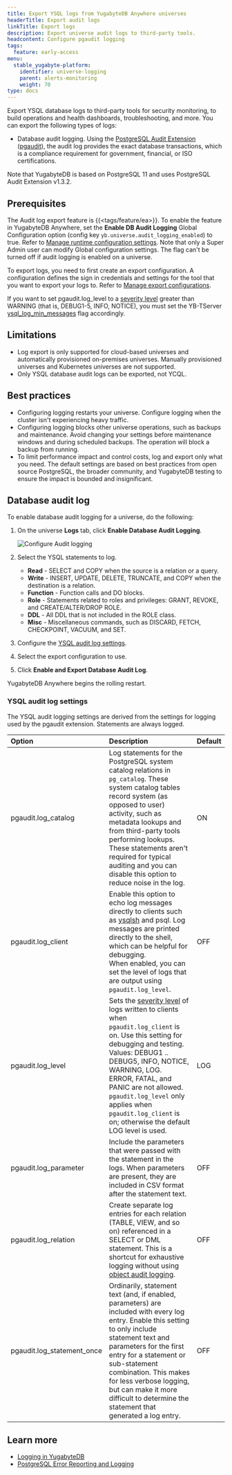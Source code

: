 ```yaml
---
title: Export YSQL logs from YugabyteDB Anywhere universes
headerTitle: Export audit logs
linkTitle: Export logs
description: Export universe audit logs to third-party tools.
headcontent: Configure pgaudit logging
tags:
  feature: early-access
menu:
  stable_yugabyte-platform:
    identifier: universe-logging
    parent: alerts-monitoring
    weight: 70
type: docs
---
```


Export YSQL database logs to third-party tools for security monitoring, to build operations and health dashboards, troubleshooting, and more. You can export the following types of logs:

- Database audit logging. Using the [PostgreSQL Audit Extension](https://www.pgaudit.org/#) ([pgaudit](https://github.com/pgaudit/pgaudit/blob/1.3.2/README.md)), the audit log provides the exact database transactions, which is a compliance requirement for government, financial, or ISO certifications.

Note that YugabyteDB is based on PostgreSQL 11 and uses PostgreSQL Audit Extension v1.3.2.

## Prerequisites

The Audit log export feature is {{<tags/feature/ea>}}. To enable the feature in YugabyteDB Anywhere, set the **Enable DB Audit Logging** Global Configuration option (config key `yb.universe.audit_logging_enabled`) to true. Refer to [Manage runtime configuration settings](../../administer-yugabyte-platform/manage-runtime-config/). Note that only a Super Admin user can modify Global configuration settings. The flag can't be turned off if audit logging is enabled on a universe.

To export logs, you need to first create an export configuration. A configuration defines the sign in credentials and settings for the tool that you want to export your logs to. Refer to [Manage export configurations](../anywhere-export-configuration).

If you want to set pgaudit.log_level to a [severity level](https://www.postgresql.org/docs/11/runtime-config-logging.html#RUNTIME-CONFIG-SEVERITY-LEVELS) greater than WARNING (that is, DEBUG1-5, INFO, NOTICE), you must set the YB-TServer [ysql_log_min_messages](../../../reference/configuration/yb-tserver/#--ysql-log-min-messages) flag accordingly.

## Limitations

- Log export is only supported for cloud-based universes and automatically provisioned on-premises universes. Manually provisioned universes and Kubernetes universes are not supported.
- Only YSQL database audit logs can be exported, not YCQL.

## Best practices

- Configuring logging restarts your universe. Configure logging when the cluster isn't experiencing heavy traffic.
- Configuring logging blocks other universe operations, such as backups and maintenance. Avoid changing your settings before maintenance windows and during scheduled backups. The operation will block a backup from running.
- To limit performance impact and control costs, log and export only what you need. The default settings are based on best practices from open source PostgreSQL, the broader community, and YugabyteDB testing to ensure the impact is bounded and insignificant.

## Database audit log

To enable database audit logging for a universe, do the following:

1. On the universe **Logs** tab, click **Enable Database Audit Logging**.

    ![Configure Audit logging](/images/yp/log-export/configure-audit-logging.png)

1. Select the YSQL statements to log.

    - **Read** - SELECT and COPY when the source is a relation or a query.
    - **Write** - INSERT, UPDATE, DELETE, TRUNCATE, and COPY when the destination is a relation.
    - **Function** - Function calls and DO blocks.
    - **Role** - Statements related to roles and privileges: GRANT, REVOKE, and CREATE/ALTER/DROP ROLE.
    - **DDL** - All DDL that is not included in the ROLE class.
    - **Misc** - Miscellaneous commands, such as DISCARD, FETCH, CHECKPOINT, VACUUM, and SET.

1. Configure the [YSQL audit log settings](#ysql-audit-log-settings).

1. Select the export configuration to use.

1. Click **Enable and Export Database Audit Log**.

YugabyteDB Anywhere begins the rolling restart.

### YSQL audit log settings

The YSQL audit logging settings are derived from the settings for logging used by the pgaudit extension. Statements are always logged.

| Option | Description | Default |
| :----- | :----- | :------ |
| pgaudit.log_catalog | Log statements for the PostgreSQL system catalog relations in `pg_catalog`. These system catalog tables record system (as opposed to user) activity, such as metadata lookups and from third-party tools performing lookups.<br>These statements aren't required for typical auditing and you can disable this option to reduce noise in the log. | ON |
| pgaudit.log_client | Enable this option to echo log messages directly to clients such as [ysqlsh](../../../api/ysqlsh/) and psql. Log messages are printed directly to the shell, which can be helpful for debugging.<br>When enabled, you can set the level of logs that are output using `pgaudit.log_level`. | OFF |
| pgaudit.log_level | Sets the [severity level](https://www.postgresql.org/docs/11/runtime-config-logging.html#RUNTIME-CONFIG-SEVERITY-LEVELS) of logs written to clients when `pgaudit.log_client` is on. Use this setting for debugging and testing.<br>Values: DEBUG1 .. DEBUG5, INFO, NOTICE, WARNING, LOG.<br>ERROR, FATAL, and PANIC are not allowed.<br>`pgaudit.log_level` only applies when `pgaudit.log_client` is on; otherwise the default LOG level is used. | LOG |
| pgaudit.log_parameter | Include the parameters that were passed with the statement in the logs. When parameters are present, they are included in CSV format after the statement text. | OFF |
| pgaudit.log_relation | Create separate log entries for each relation (TABLE, VIEW, and so on) referenced in a SELECT or DML statement. This is a shortcut for exhaustive logging without using [object audit logging](../../../secure/audit-logging/object-audit-logging-ysql/). | OFF |
| pgaudit.log_statement_once | Ordinarily, statement text (and, if enabled, parameters) are included with every log entry. Enable this setting to only include statement text and parameters for the first entry for a statement or sub-statement combination. This makes for less verbose logging, but can make it more difficult to determine the statement that generated a log entry. | OFF |

## Learn more

- [Logging in YugabyteDB](../../../secure/audit-logging/)
- [PostgreSQL Error Reporting and Logging](https://www.postgresql.org/docs/11/runtime-config-logging.html)
